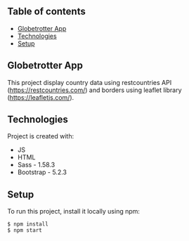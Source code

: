 ## Table of contents
* [Globetrotter App](#globetrotter-app)
* [Technologies](#technologies)
* [Setup](#setup)

## Globetrotter App
This project display country data using restcountries API (https://restcountries.com/) and borders using leaflet library (https://leafletjs.com/).
	
## Technologies
Project is created with:
* JS
* HTML
* Sass - 1.58.3
* Bootstrap - 5.2.3
	
## Setup
To run this project, install it locally using npm:

```
$ npm install
$ npm start
```